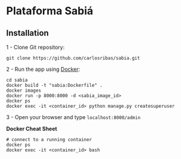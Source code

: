 # Plataforma Sabiá

## Installation

1 - Clone Git repository:

  ```
  git clone https://github.com/carlosribas/sabia.git
  ```

2 - Run the app using [Docker](https://www.docker.com):

  ```
  cd sabia
  docker build -t "sabia:Dockerfile" .
  docker images
  docker run -p 8000:8000 -d <sabia_image_id>
  docker ps
  docker exec -it <container_id> python manage.py createsuperuser
  ```

3 - Open your browser and type ```localhost:8000/admin```



**Docker Cheat Sheet**

```
# connect to a running container
docker ps
docker exec -it <container_id> bash
```
